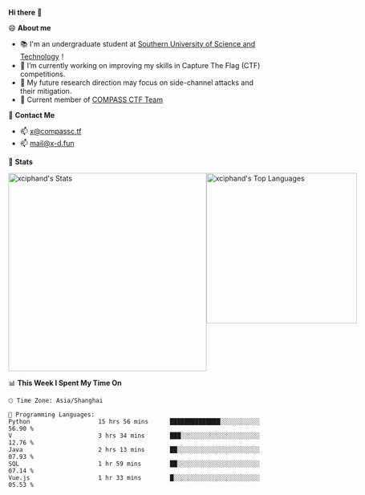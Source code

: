 **Hi there** 👋


😄 **About me**

- 📚 I'm an undergraduate student at [Southern University of Science and Technology](https://www.sustech.edu.cn)！
- 🌱 I’m currently working on improving my skills in Capture The Flag (CTF) competitions.
- 🔭 My future research direction may focus on side-channel attacks and their mitigation.
- 🚩 Current member of [COMPASS CTF Team](https://blog.compassc.tf/) 

👋 **Contact Me**

- 📫 [x@compassc.tf](mailto:x@compassc.tf)
- 📫 [mail@x-d.fun](mailto:mail@x-d.fun)

🌟 **Stats**

<div style="display: flex; justify-content: space-between;">
  <img src="https://github-readme-stats-ten-dusky-26.vercel.app/api?username=xciphand&theme=vue-dark&show_icons=true&hide_border=true&count_private=true" alt="xciphand's Stats" width="395" />
  <img src="https://github-readme-stats-ten-dusky-26.vercel.app/api/top-langs/?username=xciphand&theme=vue-dark&show_icons=true&hide_border=true&layout=compact" alt="xciphand's Top Languages" width="300" />
</div>


<!--START_SECTION:waka-->
📊 **This Week I Spent My Time On** 

```text
🕑︎ Time Zone: Asia/Shanghai

💬 Programming Languages: 
Python                   15 hrs 56 mins      ██████████████░░░░░░░░░░░   56.90 % 
V                        3 hrs 34 mins       ███░░░░░░░░░░░░░░░░░░░░░░   12.76 % 
Java                     2 hrs 13 mins       ██░░░░░░░░░░░░░░░░░░░░░░░   07.93 % 
SQL                      1 hr 59 mins        ██░░░░░░░░░░░░░░░░░░░░░░░   07.14 % 
Vue.js                   1 hr 33 mins        █░░░░░░░░░░░░░░░░░░░░░░░░   05.53 % 
```


<!--END_SECTION:waka-->

